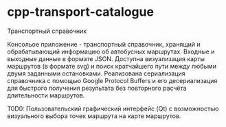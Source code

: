 # cpp-transport-catalogue
Транспортный справочник

Консольое приложение - транспортный справочник, хранящий и обрабатывающий информацию об автобусных маршрутах. Входные и выходные данные в формате JSON.
Доступна визуализация карты маршрутов (в формате svg) и поиск кратчайшего пути между любыми двумя заданными остановками.
Реализована сериализация справочника с помощью Google Protocol Buffers и его десериализация для быстрого получения результата без повторного расчёта длительности маршрутов.

T0D0: Пользовательский графический интерфейс (Qt) с возможностью визуального выбора точек маршрута на карте маршрутов.

